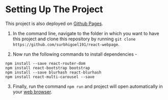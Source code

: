 # Setting Up The Project

This project is also deployed on [Github Pages](https://surbhigoel191.github.io/react-webpage/).

1.  In the command line, navigate to the folder in which you want to have this project and clone this repository by running `git clone https://github.com/surbhigoel191/react-webpage`.

2. Now run the following commands to install dependencies -
```
npm install --save react-router-dom
npm install react-bootstrap bootstrap
npm install --save blurhash react-blurhash
npm install react-multi-carousel --save
```

3. Finally, run the command `npm run` and project will open automatically in your [web browser](http://localhost:3000/react-webpage/).